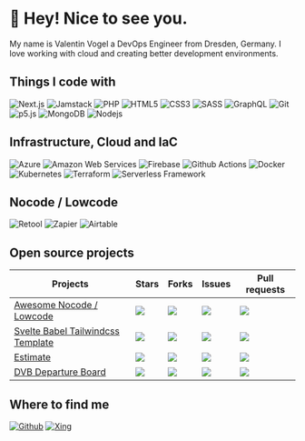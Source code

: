 # 👋 Hey! Nice to see you.

My name is Valentin Vogel a DevOps Engineer from Dresden, Germany. I love working with cloud and creating better development environments. 

## Things I code with

![Next.js](https://img.shields.io/badge/-Next.js-000000?style=for-the-badge&logo=react&logoColor=white)
![Jamstack](https://img.shields.io/badge/-Jamstack-F0047F?style=for-the-badge&logo=jamstack&logoColor=white)
![PHP](https://img.shields.io/badge/-PHP-777BB4?style=for-the-badge&logo=php&logoColor=white)
![HTML5](https://img.shields.io/badge/-HTML5-E34F26?style=for-the-badge&logo=html5&logoColor=white)
![CSS3](https://img.shields.io/badge/-CSS3-1572B6?style=for-the-badge&logo=css3&logoColor=white)
![SASS](https://img.shields.io/badge/-SASS-CC6699?style=for-the-badge&logo=sass&logoColor=white)
![GraphQL](https://img.shields.io/badge/-GraphQL-E10098?style=for-the-badge&logo=graphql&logoColor=white)
![Git](https://img.shields.io/badge/-Git-F05032?style=for-the-badge&logo=git&logoColor=white)
![p5.js](https://img.shields.io/badge/-p5.js-ED225D?style=for-the-badge&logo=p5.js&logoColor=white)
![MongoDB](https://img.shields.io/badge/-MongoDB-47A248?style=for-the-badge&logo=mongodb&logoColor=white)
![Nodejs](https://img.shields.io/badge/-Nodejs-339933?style=for-the-badge&logo=Node.js&logoColor=white)

## Infrastructure, Cloud and IaC

![Azure](https://img.shields.io/badge/-Azure-0078D4?style=for-the-badge&logo=microsoft-azure&logoColor=white)
![Amazon Web Services](https://img.shields.io/badge/-Amazon_Web_Services-232F3E?style=for-the-badge&logo=amazon-aws&logoColor=white)
![Firebase](https://img.shields.io/badge/-Firebase-FFCA28?style=for-the-badge&logo=firebase&logoColor=white)
![Github Actions](https://img.shields.io/badge/-Github_Actions-2088FF?style=for-the-badge&logo=github-actions&logoColor=white)
![Docker](https://img.shields.io/badge/-Docker-2496ED?style=for-the-badge&logo=docker&logoColor=white)
![Kubernetes](https://img.shields.io/badge/-Kubernetes-326CE5?style=for-the-badge&logo=kubernetes&logoColor=white)
![Terraform](https://img.shields.io/badge/-Terraform-7B42BC?style=for-the-badge&logo=terraform&logoColor=white)
![Serverless Framework](https://img.shields.io/badge/-Serverless-FD5750?style=for-the-badge&logo=serverless&logoColor=white)

## Nocode / Lowcode

![Retool](https://img.shields.io/badge/-Retool-3D3D3D?style=for-the-badge&logo=retool&logoColor=white)
![Zapier](https://img.shields.io/badge/-Zapier-FF4A00?style=for-the-badge&logo=zapier&logoColor=white)
![Airtable](https://img.shields.io/badge/-Airtable-18BFFF?style=for-the-badge&logo=airtable&logoColor=white)

## Open source projects

|Projects|Stars|Forks|Issues|Pull requests|
|---|---|---|---|---|
|[Awesome Nocode / Lowcode](https://github.com/valentin-vogel/awesome-nocode-lowcode)|![](https://img.shields.io/github/stars/valentin-vogel/awesome-nocode-lowcode?style=flat-square&labelColor=343b41)|![](https://img.shields.io/github/forks/valentin-vogel/awesome-nocode-lowcode?style=flat-square&labelColor=343b41)|![](https://img.shields.io/github/issues/valentin-vogel/awesome-nocode-lowcode?style=flat-square&labelColor=343b41)|![](https://img.shields.io/github/issues-pr/valentin-vogel/awesome-nocode-lowcode?style=flat-square&labelColor=343b41)|
|[Svelte Babel Tailwindcss Template](https://github.com/valentin-vogel/svelte-babel-tailwindcss)|![](https://img.shields.io/github/stars/valentin-vogel/svelte-babel-tailwindcss?style=flat-square&labelColor=343b41)|![](https://img.shields.io/github/forks/valentin-vogel/svelte-babel-tailwindcss?style=flat-square&labelColor=343b41)|![](https://img.shields.io/github/issues/valentin-vogel/svelte-babel-tailwindcss?style=flat-square&labelColor=343b41)|![](https://img.shields.io/github/issues-pr/valentin-vogel/svelte-babel-tailwindcss?style=flat-square&labelColor=343b41)|
|[Estimate](https://github.com/valentin-vogel/estimate)|![](https://img.shields.io/github/stars/valentin-vogel/estimate?style=flat-square&labelColor=343b41)|![](https://img.shields.io/github/forks/valentin-vogel/estimate?style=flat-square&labelColor=343b41)|![](https://img.shields.io/github/issues/valentin-vogel/estimate?style=flat-square&labelColor=343b41)|![](https://img.shields.io/github/issues-pr/valentin-vogel/estimate?style=flat-square&labelColor=343b41)|
|[DVB Departure Board](https://github.com/valentin-vogel/dvb-departure-board)|![](https://img.shields.io/github/stars/valentin-vogel/dvb-departure-board?style=flat-square&labelColor=343b41)|![](https://img.shields.io/github/forks/valentin-vogel/dvb-departure-board?style=flat-square&labelColor=343b41)|![](https://img.shields.io/github/issues/valentin-vogel/dvb-departure-board?style=flat-square&labelColor=343b41)|![](https://img.shields.io/github/issues-pr/valentin-vogel/dvb-departure-board?style=flat-square&labelColor=343b41)|

## Where to find me

[![Github](https://img.shields.io/badge/GitHub-181717?&style=for-the-badge&logo=github&logoColor=white)](https://github.com/valentin-vogel)
[![Xing](https://img.shields.io/badge/Xing-006567?&style=for-the-badge&logo=xing&logoColor=white)](https://www.xing.com/profile/Valentin_Vogel14)

